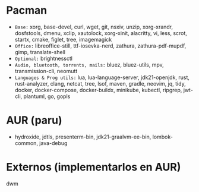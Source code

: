 # Pacman
- `Base:` xorg, base-devel, curl, wget, git, nsxiv, unzip, xorg-xrandr, dosfstools, dmenu, xclip, xautolock, xorg-xinit, alacritty, vi, less, scrot, startx, cmake, figlet, tree, imagemagick
- `Office:` libreoffice-still, ttf-iosevka-nerd, zathura, zathura-pdf-mupdf, gimp, translate-shell
- `Optional:` brightnessctl
- `Audio, bluetooth, torrents, mails:` bluez, bluez-utils, mpv, transmission-cli, neomutt
- `Languages & Prog utils:` lua, lua-language-server, jdk21-openjdk, rust, rust-analyzer, clang, netcat, tree, lsof, maven, gradle, neovim, jq, tidy, docker, docker-compose, docker-buildx, minikube, kubectl, ripgrep, jwt-cli, plantuml, go, gopls

# AUR (paru)
- hydroxide, jdtls, presenterm-bin, jdk21-graalvm-ee-bin, lombok-common, java-debug

# Externos (implementarlos en AUR)
dwm
